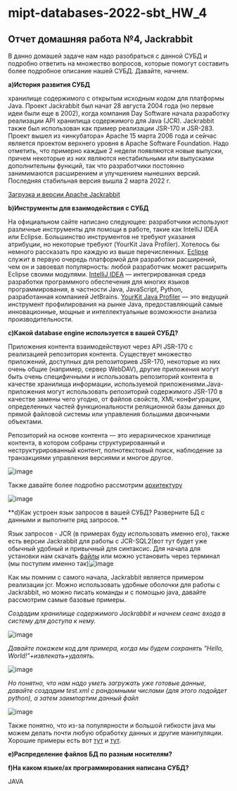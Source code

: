 # mipt-databases-2022-sbt_HW_4
## Отчет домашняя работа №4, Jackrabbit 

В данно домашей задаче нам надо разобраться с данной СУБД и подробно ответить на множество вопросов, которые помогут составить более подробное описание нашей СУБД. Давайте, начнем.

**a)История развития СУБД**

 хранилище содержимого с открытым исходным кодом для платформы Java. Проект Jackrabbit был начат 28 августа 2004 года (но первые идеи были еще в 2002), когда компания Day Software начала разработку реализации API хранилища содержимого для Java (JCR). Jackrabbit также был использован как пример реализации JSR-170 и JSR-283. Проект вышел из «инкубатора» Apache 15 марта 2006 года и сейчас является проектом верхнего уровня в Apache Software Foundation. Надо отметить, что примерно каждые 2 недели появляются новые выпуски, причем некоторые из них являются нестабильными или выпусками дополнительны функций, так что разработчики постоянно занимимаются расширением и улучшением нынешних версий. Последняя стабильная версия вышла 2 марта 2022 г.


[Загрузка и версии Apache Jackrabbit](https://jackrabbit.apache.org/jcr/downloads.html)

**b)Инструменты для взаимодействия с СУБД**

На официальном сайте написано следующее: разработчики используют различные инструменты для помощи в работе, такие как IntelliJ IDEA или Eclipse. Большинство инструментов не требуют указания атрибуции, но некоторые требуют (YourKit Java Profiler). Хотелось бы немного рассказать про каждую из выше перечисленных. [Eclipse](https://www.eclipse.org/) служит в первую очередь платформой для разработки расширений, чем он и завоевал популярность: любой разработчик может расширить Eclipse своими модулями. [IntelliJ IDEA](https://www.jetbrains.com/opensource/idea/) — интегрированная среда разработки программного обеспечения для многих языков программирования, в частности Java, JavaScript, Python, разработанная компанией JetBrains. [YourKit Java Profiler](https://www.yourkit.com/benefits/#:~:text=YourKit%20Java%20Profiler%20is%20the,simply%20unrivaled%20but%20absolutely%20unique.) — это ведущий инструмент профилирования на рынке Java, предоставляющий самые инновационные, мощные и интеллектуальные возможности анализа производительности.

**c)Какой database engine используется в вашей СУБД?**

Приложения контента взаимодействуют через API JSR-170 с реализацией репозитория контента. Существует множество приложений, доступных для репозиториев JSR-170, некоторые из них очень общие (например, сервер WebDAV), другие приложения могут быть очень специфичными и использовать репозиторий контента в качестве хранилища информации, используемой приложениями.Java-приложения могут использовать репозиторий содержимого JSR-170 в качестве замены чего угодно, от файлов свойств, XML-конфигурации, определенных частей функциональности реляционной базы данных до прямой файловой системы или управления большими двоичными объектами.

Репозиторий на основе контента — это иерархическое хранилище контента, в котором собраны структурированный и неструктурированный контент, полнотекстовый поиск, наблюдение за транзакциями управления версиями и многое другое.

![image](https://user-images.githubusercontent.com/58188954/166662155-21b750df-6b9a-4676-b70b-51b1542f27fc.png)

Также давайте более подробно рассмотрим [архитектуру](https://jackrabbit.apache.org/jcr/jackrabbit-architecture.html)

![image](https://user-images.githubusercontent.com/58188954/166662841-8c44eec7-0795-4637-bda4-2a8e0177129c.png)

**d)Как устроен язык запросов в вашей СУБД? Разверните БД с данными и выполните ряд запросов. **

Язык запросов - JCR (в примерах буду использовать именно его), также есть версии Jackrabbit для работы с JCR-SQL2(вот тут будет уже обычный удобный и привычный для синтаксис. 
Для начала для установки нам скачать [файлы](https://jackrabbit.apache.org/jcr/downloads.html) или можно установить через терминал (мы поступим именно так)![image](https://user-images.githubusercontent.com/58188954/166663782-944208f6-6235-496c-98b8-15e120db0858.png)

Как мы помним с самого начала, Jackrabbit является примером реализации jcr. Можно использовать удобные оболочки для работы с Jackrabbit, но можно писать команды и с помощью java, давайте рассмотрим самые базовые примеры.

*Создадим хранилище содержимого Jackrabbit и начнем сеанс входа в систему для доступа к нему.*

![image](https://user-images.githubusercontent.com/58188954/166677915-1ba07498-6ac7-48ad-bf5c-714833f7367f.png)

*Давайте покажем код для примера, когда мы будем сохранять "Hello, World!"+извлекать+удалять.*

![image](https://user-images.githubusercontent.com/58188954/166678578-0fd9257f-efe1-4940-b974-f2ace5800d97.png)

*Но понятно, что нам надо уметь загружать уже готовые данные, давайте создадим test.xml с рандомными числами (для этого подойдет python), а затем заимпортим данный файл*

![image](https://user-images.githubusercontent.com/58188954/166680061-3e62eef8-dd73-4afb-94f2-369fba68af58.png)

Также понятно, что из-за популярности и большой гибкости java мы можем делать почти любую обработку данных и другие манипуляции.
Хорошие примеры есть вот [тут](https://ru.bmstu.wiki/Apache_Jackrabbit#.D0.9D.D0.B0.D1.87.D0.B0.D0.BB.D0.BE_.D1.80.D0.B0.D0.B1.D0.BE.D1.82.D1.8B_.D1.81_Apache_Jackrabbit) и [тут](https://jackrabbit.apache.org/archive/wiki/JCR/ExamplesPage_115513397.html).


**e)Распределение файлов БД по разным носителям?**

**f)На каком языке/ах программирования написана СУБД?**

JAVA

